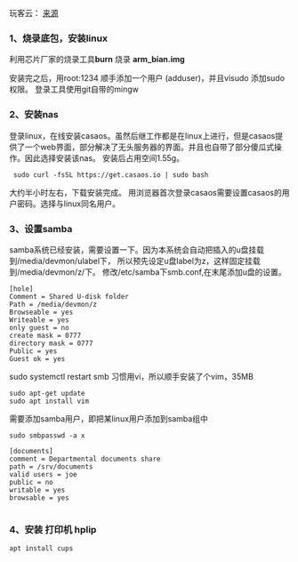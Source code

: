 玩客云：
[来源](https://post.smzdm.com/p/al8523zo/)
### 1、烧录底包，安装linux
利用芯片厂家的烧录工具**burn**
烧录 **arm_bian.img**

安装完之后，用root:1234 顺手添加一个用户 (adduser)，并且visudo 添加sudo权限。
登录工具使用git自带的mingw

### 2、安装nas
登录linux，在线安装casaos。虽然后继工作都是在linux上进行，但是casaos提供了一个web界面，部分解决了无头服务器的界面。并且也自带了部分傻瓜式操作。因此选择安装该nas。
安装后占用空间1.55g。
```
 sudo curl -fsSL https://get.casaos.io | sudo bash
```
大约半小时左右，下载安装完成。
用浏览器首次登录casaos需要设置casaos的用户密码。选择与linux同名用户。

### 3、设置samba
samba系统已经安装，需要设置一下。因为本系统会自动把插入的u盘挂载到/media/devmon/ulabel下，
所以预先设定u盘label为z，这样固定挂载到/media/devmon/z/下。
修改/etc/samba下smb.conf,在末尾添加u盘的设置。
```
[hole]
Comment = Shared U-disk folder
Path = /media/devmon/z
Browseable = yes
Writeable = yes
only guest = no
create mask = 0777
directory mask = 0777
Public = yes
Guest ok = yes

```
sudo systemctl restart smb
习惯用vi，所以顺手安装了个vim，35MB
```
sudo apt-get update
sudo apt install vim
```
需要添加samba用户，即把某linux用户添加到samba组中
```
sudo smbpasswd -a x

[documents]
comment = Departmental documents share
path = /srv/documents
valid users = joe
public = no
writable = yes
browsable = yes


```

### 4、安装 打印机 hplip

```
apt install cups

```
